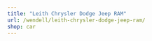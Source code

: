 ```yaml
---
title: "Leith Chrysler Dodge Jeep RAM"
url: /wendell/leith-chrysler-dodge-jeep-ram/
shop: car
---
```

